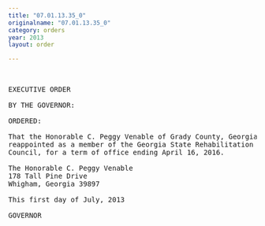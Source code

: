 ```yaml
---
title: "07.01.13.35_0"
originalname: "07.01.13.35_0"
category: orders
year: 2013
layout: order

---
```

<pre>
 

EXECUTIVE ORDER

BY THE GOVERNOR:

ORDERED:

That the Honorable C. Peggy Venable of Grady County, Georgia, is
reappointed as a member of the Georgia State Rehabilitation
Council, for a term of office ending April 16, 2016.

The Honorable C. Peggy Venable
178 Tall Pine Drive
Whigham, Georgia 39897

This first day of July, 2013

GOVERNOR

</pre>
